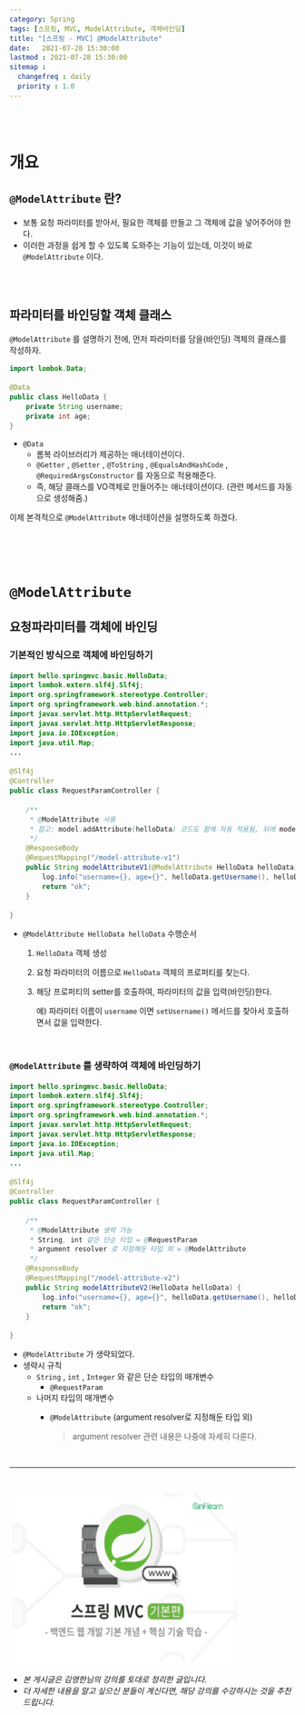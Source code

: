 ```yaml
---
category: Spring
tags: [스프링, MVC, ModelAttribute, 객체바인딩]
title: "[스프링 - MVC] @ModelAttribute"
date:   2021-07-28 15:30:00 
lastmod : 2021-07-28 15:30:00
sitemap :
  changefreq : daily
  priority : 1.0
---
```


<br/><br/>

# 개요

## `@ModelAttribute` 란?

- 보통 요청 파라미터를 받아서, 필요한 객체를 만들고 그 객체에 값을 넣어주어야 한다.
- 이러한 과정을 쉽게 할 수 있도록 도와주는 기능이 있는데, 이것이 바로 `@ModelAttribute` 이다.

<br><br>

## 파라미터를 바인딩할 객체 클래스

`@ModelAttribute` 를 설명하기 전에, 먼저 파라미터를 담을(바인딩) 객체의 클래스를 작성하자.

```java
import lombok.Data;

@Data
public class HelloData {
	private String username;
	private int age;
}
```

- `@Data`
    - 롬복 라이브러리가 제공하는 애너테이션이다.
    - `@Getter` , `@Setter` , `@ToString` , `@EqualsAndHashCode` , `@RequiredArgsConstructor` 를 자동으로 적용해준다.
    - 즉, 해당 클래스를 VO객체로 만들어주는 애너테이션이다. (관련 메서드를 자동으로 생성해줌.)

이제 본격적으로 `@ModelAttribute` 애너테이션을 설명하도록 하겠다.

<br><br><br>

# `@ModelAttribute`

## 요청파라미터를 객체에 바인딩

### 기본적인 방식으로 객체에 바인딩하기

```java
import hello.springmvc.basic.HelloData;
import lombok.extern.slf4j.Slf4j;
import org.springframework.stereotype.Controller;
import org.springframework.web.bind.annotation.*;
import javax.servlet.http.HttpServletRequest;
import javax.servlet.http.HttpServletResponse;
import java.io.IOException;
import java.util.Map;
...

@Slf4j
@Controller
public class RequestParamController {
	
	/**
	 * @ModelAttribute 사용
	 * 참고: model.addAttribute(helloData) 코드도 함께 자동 적용됨, 뒤에 model을 설명할 때 자세히 설명
	 */
	@ResponseBody
	@RequestMapping("/model-attribute-v1")
	public String modelAttributeV1(@ModelAttribute HelloData helloData) {
		log.info("username={}, age={}", helloData.getUsername(), helloData.getAge());
		return "ok";
	}
	
}
```

- `@ModelAttribute HelloData helloData` 수행순서
    1. `HelloData` 객체 생성
    2. 요청 파라미터의 이름으로 `HelloData` 객체의 프로퍼티를 찾는다.  
    3. 해당 프로퍼티의 setter를 호출하여, 파라미터의 값을 입력(바인딩)한다.

        예) 파라미터 이름이 `username` 이면 `setUsername()` 메서드를 찾아서 호출하면서 값을 입력한다.

<br>

### `@ModelAttribute` 를 생략하여 객체에 바인딩하기

```java
import hello.springmvc.basic.HelloData;
import lombok.extern.slf4j.Slf4j;
import org.springframework.stereotype.Controller;
import org.springframework.web.bind.annotation.*;
import javax.servlet.http.HttpServletRequest;
import javax.servlet.http.HttpServletResponse;
import java.io.IOException;
import java.util.Map;
...

@Slf4j
@Controller
public class RequestParamController {
	
	/**
	 * @ModelAttribute 생략 가능
	 * String, int 같은 단순 타입 = @RequestParam
	 * argument resolver 로 지정해둔 타입 외 = @ModelAttribute
	 */
	@ResponseBody
	@RequestMapping("/model-attribute-v2")
	public String modelAttributeV2(HelloData helloData) {
		log.info("username={}, age={}", helloData.getUsername(), helloData.getAge());
		return "ok";
	}
	
}
```

- `@ModelAttribute` 가 생략되었다.
- 생략시 규칙
    - `String` , `int` , `Integer` 와 같은 단순 타입의 매개변수
        - `@RequestParam`
    - 나머지 타입의 매개변수
        - `@ModelAttribute` (argument resolver로 지정해둔 타입 외)

            > argument resolver 관련 내용은 나중에 자세히 다룬다.

<br>

---

<br>

<a href="https://inf.run/RfTn"><img src="/assets/img/Inflearn_Spring_MVC1/Logo.png" width="400px" height="300px"></a>

- *본 게시글은 김영한님의 강의를 토대로 정리한 글입니다.*
- *더 자세한 내용을 알고 싶으신 분들이 계신다면, 해당 강의를 수강하시는 것을 추천드립니다.*
